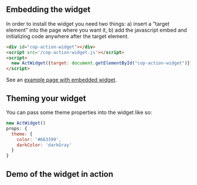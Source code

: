## Embedding the widget

In order to install the widget you need two things: a) insert a "target element" into the page where you want it, b) add the javascript embed and initializing code anywhere after the target element.

```html
<div id="cop-action-widget"></div>
<script src='/cop-action-widget.js'></script>
<script>
  new ActWidget({target: document.getElementById("cop-action-widget")});
</script>
```

See an [example page with embedded widget](./example/index.html).

## Theming your widget

You can pass some theme properties into the widget like so:

```javascript
new ActWidget()
props: {
  theme: {
    color: '#663399',
    darkColor: 'darkGray'
  }
}
```

## Demo of the widget in action

<div id="cop-action-widget"></div>
<script src='./cop-action-widget.js'></script>
<script>
  new ActWidget({target: document.getElementById("cop-action-widget")});
</script>
